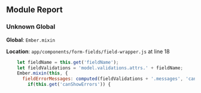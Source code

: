## Module Report
### Unknown Global

**Global**: `Ember.mixin`

**Location**: `app/components/form-fields/field-wrapper.js` at line 18

```js
    let fieldName = this.get('fieldName');
    let fieldValidations = 'model.validations.attrs.' + fieldName;
    Ember.mixin(this, {
      fieldErrorMessages: computed(fieldValidations + '.messages', 'canShowErrors', function() {
        if(this.get('canShowErrors')) {
```
